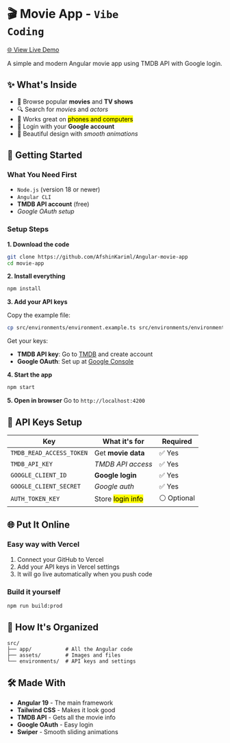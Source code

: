 # 🎬 Movie App - <code>Vibe Coding</code>

[🌐 View Live Demo](https://tic-tac-toe-mu-azure-78.vercel.app/)

A simple and modern Angular movie app using TMDB API with Google login.

## ✨ What's Inside

- 🎥 Browse popular <strong>movies</strong> and <strong>TV shows</strong>
- 🔍 Search for <em>movies</em> and <em>actors</em>
- 📱 Works great on <mark>phones and computers</mark>
- 🔐 Login with your <strong>Google account</strong>
- 🎨 Beautiful design with <em>smooth animations</em>

## 🚀 Getting Started

### What You Need First

- <code>Node.js</code> (version 18 or newer)
- <code>Angular CLI</code>
- <strong>TMDB API account</strong> (free)
- <em>Google OAuth setup</em>

### Setup Steps

**1. Download the code**
```bash
git clone https://github.com/AfshinKariml/Angular-movie-app
cd movie-app
```

**2. Install everything**
```bash
npm install
```

**3. Add your API keys**

Copy the example file:
```bash
cp src/environments/environment.example.ts src/environments/environment.development.ts
```

Get your keys:
- <strong>TMDB API key</strong>: Go to [TMDB](https://www.themoviedb.org/) and create account
- <strong>Google OAuth</strong>: Set up at [Google Console](https://console.developers.google.com/)

**4. Start the app**
```bash
npm start
```

**5. Open in browser**
Go to `http://localhost:4200`

## 🔧 API Keys Setup

| Key | What it's for | Required |
|-----|---------------|----------|
| `TMDB_READ_ACCESS_TOKEN` | Get <strong>movie data</strong> | ✅ Yes |
| `TMDB_API_KEY` | <em>TMDB API access</em> | ✅ Yes |
| `GOOGLE_CLIENT_ID` | <strong>Google login</strong> | ✅ Yes |
| `GOOGLE_CLIENT_SECRET` | <em>Google auth</em> | ✅ Yes |
| `AUTH_TOKEN_KEY` | Store <mark>login info</mark> | ⚪ Optional |

## 🌐 Put It Online

### Easy way with Vercel
1. Connect your GitHub to Vercel
2. Add your API keys in Vercel settings
3. It will go live automatically when you push code

### Build it yourself
```bash
npm run build:prod
```

## 📁 How It's Organized

```
src/
├── app/           # All the Angular code
├── assets/        # Images and files
└── environments/  # API keys and settings
```

## 🛠️ Made With

- **Angular 19** - The main framework
- **Tailwind CSS** - Makes it look good
- **TMDB API** - Gets all the movie info
- **Google OAuth** - Easy login
- **Swiper** - Smooth sliding animations
